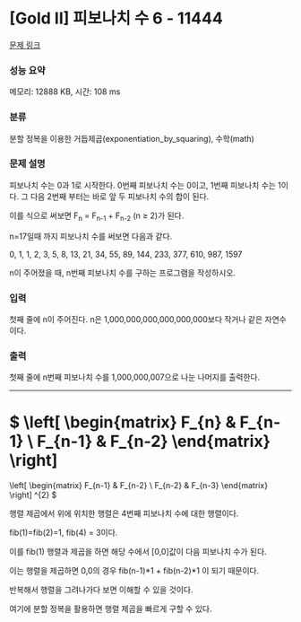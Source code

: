 # [Gold II] 피보나치 수 6 - 11444 

[문제 링크](https://www.acmicpc.net/problem/11444) 

### 성능 요약

메모리: 12888 KB, 시간: 108 ms

### 분류

분할 정복을 이용한 거듭제곱(exponentiation_by_squaring), 수학(math)

### 문제 설명

<p>피보나치 수는 0과 1로 시작한다. 0번째 피보나치 수는 0이고, 1번째 피보나치 수는 1이다. 그 다음 2번째 부터는 바로 앞 두 피보나치 수의 합이 된다.</p>

<p>이를 식으로 써보면 F<sub>n</sub> = F<sub>n-1</sub> + F<sub>n-2</sub> (n ≥ 2)가 된다.</p>

<p>n=17일때 까지 피보나치 수를 써보면 다음과 같다.</p>

<p>0, 1, 1, 2, 3, 5, 8, 13, 21, 34, 55, 89, 144, 233, 377, 610, 987, 1597</p>

<p>n이 주어졌을 때, n번째 피보나치 수를 구하는 프로그램을 작성하시오.</p>

### 입력 

 <p>첫째 줄에 n이 주어진다. n은 1,000,000,000,000,000,000보다 작거나 같은 자연수이다.</p>

### 출력 

 <p>첫째 줄에 n번째 피보나치 수를 1,000,000,007으로 나눈 나머지를 출력한다.</p>

---



$ \left[ \begin{matrix}
    F_{n} & F_{n-1} \\
    F_{n-1} & F_{n-2}
\end{matrix}
\right] 
=
 \left[
\begin{matrix}
    F_{n-1} & F_{n-2} \\
    F_{n-2} & F_{n-3}
\end{matrix} 
\right] ^{2} $


행렬 제곱에서 위에 위치한 행렬은 4번째 피보나치 수에 대한 행렬이다.

fib(1)=fib(2)=1, fib(4) = 3이다.

이를 fib(1) 행렬과 제곱을 하면 해당 수에서 [0,0]값이 다음 피보나치 수가 된다.

이는 행렬을 제곱하면 0,0의 경우 fib(n-1)*1 + fib(n-2)*1 이 되기 때문이다.

반복해서 행렬을 그려나가다 보면 이해할 수 있을 것이다.

여기에 분할 정복을 활용하면 행렬 제곱을 빠르게 구할 수 있다.
